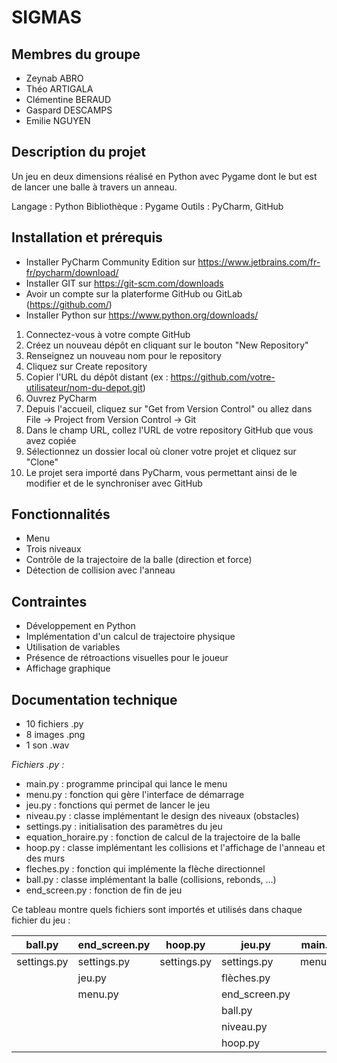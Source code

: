 # SIGMAS

## Membres du groupe

- Zeynab ABRO
- Théo ARTIGALA
- Clémentine BERAUD
- Gaspard DESCAMPS
- Emilie NGUYEN

## Description du projet

Un jeu en deux dimensions réalisé en Python avec Pygame dont le but est de lancer une balle à travers un anneau.

Langage : Python 
Bibliothèque : Pygame
Outils : PyCharm, GitHub

## Installation et prérequis
- Installer PyCharm Community Edition sur https://www.jetbrains.com/fr-fr/pycharm/download/
- Installer GIT sur https://git-scm.com/downloads
- Avoir un compte sur la platerforme GitHub ou GitLab (https://github.com/)
- Installer Python sur https://www.python.org/downloads/
  
1. Connectez-vous à votre compte GitHub
2. Créez un nouveau dépôt en cliquant sur le bouton "New Repository"
3. Renseignez un nouveau nom pour le repository
4. Cliquez sur Create repository
5. Copier l'URL du dépôt distant (ex : https://github.com/votre-utilisateur/nom-du-depot.git)
6. Ouvrez PyCharm
7. Depuis l'accueil, cliquez sur "Get from Version Control" ou allez dans File -> Project from Version Control -> Git
8. Dans le champ URL, collez l'URL de votre repository GitHub que vous avez copiée
9. Sélectionnez un dossier local où cloner votre projet et cliquez sur "Clone"
10. Le projet sera importé dans PyCharm, vous permettant ainsi de le modifier et de le synchroniser avec GitHub

## Fonctionnalités 

- Menu
- Trois niveaux
- Contrôle de la trajectoire de la balle (direction et force)
- Détection de collision avec l'anneau

## Contraintes

- Développement en Python
- Implémentation d'un calcul de trajectoire physique
- Utilisation de variables
- Présence de rétroactions visuelles pour le joueur
- Affichage graphique

## Documentation technique
- 10 fichiers .py
- 8 images .png
- 1 son .wav

*Fichiers .py :*
- main.py : programme principal qui lance le menu
- menu.py : fonction qui gère l'interface de démarrage
- jeu.py : fonctions qui permet de lancer le jeu
- niveau.py : classe implémentant le design des niveaux (obstacles)
- settings.py : initialisation des paramètres du jeu
- equation_horaire.py : fonction de calcul de la trajectoire de la balle
- hoop.py : classe implémentant les collisions et l'affichage de l'anneau et des murs
- fleches.py : fonction qui implémente la flèche directionnel
- ball.py : classe implémentant la balle (collisions, rebonds, ...)
- end_screen.py : fonction de fin de jeu

Ce tableau montre quels fichiers sont importés et utilisés dans chaque fichier du jeu :

| ball.py      | end_screen.py   | hoop.py     | jeu.py         | main.py  | menu.py     | niveau.py   |
|--------------|-----------------|-------------|----------------|----------|-------------|-------------|
| settings.py  | settings.py     | settings.py | settings.py    | menu.py  | settings.py | settings.py |
|              | jeu.py          |             | flèches.py     |          | jeu.py      | hoop.py     |
|              | menu.py         |             | end_screen.py  |          | niveau.py   |             |
|              |                 |             | ball.py        |          |             |             |
|              |                 |             | niveau.py      |          |             |             |
|              |                 |             | hoop.py        |          |             |             |
  
  

